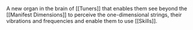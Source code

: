 A new organ in the brain of [[Tuners]] that enables them see beyond the [[Manifest Dimensions]] to perceive the one-dimensional strings, their vibrations and frequencies and enable them to use [[Skills]].